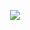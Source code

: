 <p align="center">
<img src="https://github-readme-streak-stats.herokuapp.com?user=blurp748&theme=hacker&hide_border=true&date_format=j%2Fn%5B%2FY%5D)](https://git.io/streak-stats)"/>
</p>
<!--
**blurp748/blurp748** is a ✨ _special_ ✨ repository because its `README.md` (this file) appears on your GitHub profile.

Here are some ideas to get you started:

- 🔭 I’m currently working on ...
- 🌱 I’m currently learning ...
- 👯 I’m looking to collaborate on ...
- 🤔 I’m looking for help with ...
- 💬 Ask me about ...
- 📫 How to reach me: ...
- 😄 Pronouns: ...
- ⚡ Fun fact: ...
-->
